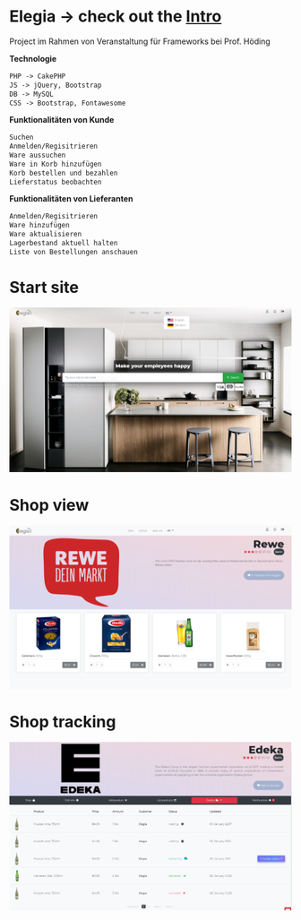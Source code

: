 # Elegia -> check out the [Intro](https://rodchenk.github.io/elegia/)
Project im Rahmen von Veranstaltung für Frameworks bei Prof. Höding 

**Technologie**

    PHP -> CakePHP   
    JS -> jQuery, Bootstrap
    DB -> MySQL
    CSS -> Bootstrap, Fontawesome
    
**Funktionalitäten von Kunde**

    Suchen
    Anmelden/Regisitrieren
    Ware aussuchen
    Ware in Korb hinzufügen
    Korb bestellen und bezahlen
    Lieferstatus beobachten
 
**Funktionalitäten von Lieferanten**

    Anmelden/Regisitrieren
    Ware hinzufügen
    Ware aktualisieren
    Lagerbestand aktuell halten
    Liste von Bestellungen anschauen
# Start site
![Alt text](https://github.com/rodchenk/elegia/blob/master/tmp/screen/elegia_screen0.PNG?raw=true "Start")
# Shop view
![Alt text](https://github.com/rodchenk/elegia/blob/master/tmp/screen/elegia_screen1.PNG?raw=true "Shop")
# Shop tracking
![Alt text](https://github.com/rodchenk/elegia/blob/master/tmp/screen/elegia_screen2.PNG?raw=true "Shop")
